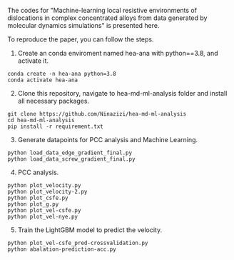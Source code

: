 The codes for "Machine-learning local resistive environments of dislocations in complex concentrated alloys from data generated by molecular dynamics simulations" is presented here.

To reproduce the paper, you can follow the steps.

1. Create an conda enviroment named hea-ana with python==3.8, and activate it.
```shell
conda create -n hea-ana python=3.8
conda activate hea-ana
```
2. Clone this repository, navigate to hea-md-ml-analysis folder and install all necessary packages.
```shell
git clone https://github.com/Ninazizi/hea-md-ml-analysis
cd hea-md-ml-analysis
pip install -r requirement.txt
```
3. Generate datapoints for PCC analysis and Machine Learning.
```shell
python load_data_edge_gradient_final.py
python load_data_screw_gradient_final.py
```
4. PCC analysis.
```shell
python plot_velocity.py
python plot_velocity-2.py
python plot_csfe.py
python plot_g.py
python plot_vel-csfe.py
python plot_vel-nye.py
```
5. Train the LightGBM model to predict the velocity.
```shell
python plot_vel-csfe_pred-crossvalidation.py
python abalation-prediction-acc.py
```   
